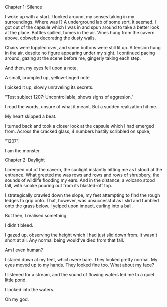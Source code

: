 Chapter 1: Silence

I woke up with a start.
I looked around, my senses taking in my surroundings. Where was I? A underground lab of some sort, it seemed. 
I got out of the capsule which I was in and spun around to take a better look at the place. Bottles spilled, fumes in the air. Vines hung from the cavern above, cobwebs decorating the dusty walls.

Chairs were toppled over, and some buttons were still lit up. A tension hung in the air, despite no figure appearing under my sight. 
I continued pacing around, gazing at the scene before me, gingerly taking each step. 

And then, my eyes fell upon a note.

A small, crumpled up, yellow-tinged note.

I picked it up, slowly unraveling its secrets.

"Test subject 1207: Uncontrollable, shows signs of aggresion." 

I read the words, unsure of what it meant.
But a sudden realization hit me.

My heart skipped a beat.

I turned back and took a closer look at the capsule which I had emerged from.
Across the cracked glass, 4 numbers hastily scribbled on spoke,

"1207".

I am the monster. 

Chapter 2: Daylight

I creeped out of the cavern, the sunlight instantly hitting me as I stood at the entrance. What greeted me was rows and rows and rows of shrubbery, the sounds of wildlife flooding my ears. And in the distance, a volcano stood tall, with smoke pouring out from its blasted-off top. 

I strategically crawled down the slope, my feet attempting to find the rough ledges to grip onto. That, however, was unsuccessful as I slid and tumbled onto the grass below. I yelped upon impact, curling into a ball. 

But then, I realised something. 

I didn't bleed. 

I gazed up, observing the height which I had just slid down from. It wasn't short at all. Any normal being would've died from that fall. 

Am I even human?

I stared down at my feet, which were bare. They looked pretty normal. My eyes moved up to my hands. They looked fine too. What about my face?

I listened for a stream, and the sound of flowing waters led me to a quiet little pond.

I looked into the waters.

Oh my god.
